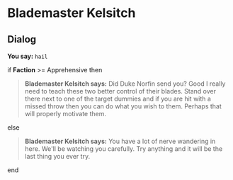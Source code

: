 # Blademaster Kelsitch
## Dialog

**You say:** `hail`



if **Faction** >= Apprehensive then



>**Blademaster Kelsitch says:** Did Duke Norfin send you?  Good I really need to teach these two better control of their blades.  Stand over there next to one of the target dummies and if you are hit with a missed throw then you can do what you wish to them.  Perhaps that will properly motivate them.


else



>**Blademaster Kelsitch says:** You have a lot of nerve wandering in here.  We'll be watching you carefully.  Try anything and it will be the last thing you ever try.

end